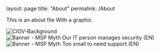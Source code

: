 layout: page
title: "About"
permalink: /About

This is an about file
With a graphic

![CIOV-Background](https://github.com/user-attachments/assets/b3003f4b-6fe3-47ec-bf4b-26e0f3745dd3)
![Banner - MSP Myth Our IT person manages security (EN)](https://github.com/user-attachments/assets/595fcc74-72c2-480a-afa2-98d9d25f2ac3)
![Banner - MSP Myth Too small to need support (EN)](https://github.com/user-attachments/assets/786c235d-9179-4e05-aa98-c318760aa747)
